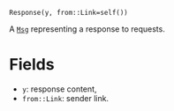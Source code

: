 ```
Response(y, from::Link=self())
```

A [`Msg`](@ref) representing a response to requests.

# Fields

  * `y`: response content,
  * `from::Link`: sender link.
